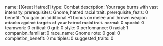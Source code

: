 name: [[Great Hatred]]
type: Combat
description: Your rage burns with vast intensity.
prerequisites: Gnome, hatred racial trait.
prerequisite_feats: 0
benefit: You gain an additional +1 bonus on melee and thrown weapon attacks against targets of your hatred racial trait.
normal: 0
special: 0
teamwork: 0
critical: 0
grit: 0
style: 0
performance: 0
racial: 1
companion_familiar: 0
race_name: Gnome
note: 0
goal: 0
completion_benefit: 0
multiples: 0
suggested_traits: 0
